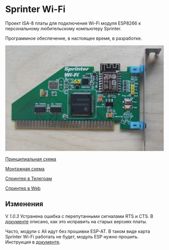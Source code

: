 # Sprinter Wi-Fi

Проект ISA-8 платы для подключения Wi-Fi модуля ESP8266 к персональному любительскому компьютеру Sprinter.

Программное обеспечение, в настоящее время, в разработке.

![image](Export/sprinter-esp.jpg)

[Принципиальная схема](Export/Schematic_Sprinter-ESP_v1.0.2.pdf)

[Монтажная схема](Export/PCB_Sprinter-ESP-v1.0.2.pdf)

[Спринтер в Телеграм](https://t.me/zx_sprinter)

[Спринтер в Web](https://www.sprinter.ru/)

## Изменения
V *1.0.3* Устранена ошибка с перепутанными сигналами RTS и CTS. В [документе](Docs/rts-cts-fix.pdf) описано, как это исправить на старых версиях платы.

Часто, модули с Ali идут без прошивки ESP-AT. В таком виде карта Sprinter Wi-Fi работать не будет, модуль ESP нужно прошить. Инструкция в [документе](Docs/ESP-module-flashing.pdf).